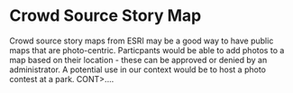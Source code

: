 # Crowd Source Story Map

Crowd source story maps from ESRI may be a good way to have public maps that are photo-centric. Particpants would be able to add photos to a map based on their location - these can be approved or denied by an administrator. A potential use in our context would be to host a photo contest at a park. CONT&gt;....



